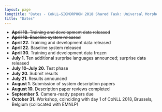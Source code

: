 ```yaml
---
layout: page
longtitle: "Dates - CoNLL–SIGMORPHON 2018 Shared Task: Universal Morphological Reinflection"
title: "Dates"
---
```


* <del>**April 10.** Training and development data released</del>
* <del>**April 10.** Baseline system released</del>
* **April 22.** Training and development data released
* **April 22.** Baseline system released
* **April 30.** Training and development data frozen
* **July 1.** Ten additional surprise languages announced; surprise data released
* **July 10–July 20.** Test phase
* **July 20.** Submit results
* **July 21.** Results announced
* **August 1.** Submission of system description papers
* **August 10.** Description paper reviews completed
* **September 5.** Camera-ready papers due
* **October 31.** Workshop, coinciding with day 1 of CoNLL 2018, Brussels, Belgium (collocated with EMNLP)
